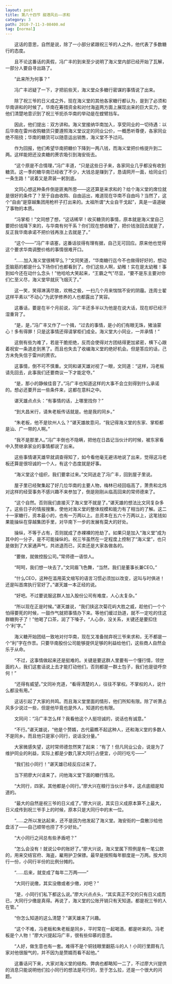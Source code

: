 ```yaml
---
layout: post
title: 第八十四节 甜港风云——求和
category: 3
path: 2010-7-11-3-08400.md
tag: [normal]
---
```


　　这话的意思，自然是说，除了一小部分紧跟祝三爷的人之外，他代表了多数糖行的态度。

　　且不论这番话的真假，冯广丰的到来至少说明了海义堂内部已经开始了瓦解，一部分人要自寻出路了。

　　“此来所为何事？”

　　冯广丰迟疑了一下，才把前些天，海义堂众多糖行密谋的事情说了出来。

　　除了祝三爷的日义成之外，现在海义堂的其他各家糖行都认为，是到了必须和华南讲和的时候了。华南在筹措资金和对付海盗两方面上展现出来的巨大实力，使他们清楚地意识到了祝三爷扼杀华南的举动是在螳臂挡车。

　　因此，他们提出：双方讲和。海义堂接纳华南加入，享受同业的一切待遇：以后华南在雷州收购糖货只要遵照海义堂议定的同业公价，一概悉听尊便，各家同业绝不阻挠；华南的糖货可以随意运出销售，海义堂不予过问。

　　作为回报，他们希望华南把糖价下降到一两八钱，而海义堂把价格提升到二两。这样能把还没卖糖的蔗农吸引到海安街去。

　　“这个原是不合情理，”冯广丰道，“只是这些日子来，各家同业几乎都没有收到糖货。这一季的糖华南已经收了不少，大钱总是赚到了，恳请网开一面，给同业们一条生路！”说着又是肃装一躬到底。

　　文同心想这种条件倒是匪夷所思——这还算是来求和的？给个海义堂的席位就是很好的条件了？至于自由收购、自由运出，难道现在华南不自由吗？当然了，这个“自由”是穿越集团用枪杆子打出来的。太祖所谓“大业自干戈起”，真是一语道破了事物的本质。

　　“冯掌柜！”文同想了想，“这话稀罕！收买糖货的事情，原本就是海义堂自己要把价钱降下来的，与华南有何干系？你们现在想收糖了，把价钱涨回去就是了，反正我华南承诺不把价钱再涨上去就是了。”

　　“这个——”冯广丰语塞，这番话驳得有理有据，自己无可回应。原来他也觉得这个要求华南调整价格的事情很难开口。

　　“……加入海义堂很稀罕么？”文同笑道，“华南糖行迄今不也做得好好的，想动歪脑筋的都是什么下场你们也都看到了。你们这些人啊，幼稚！实在是太幼稚！事到如今还在动什么念头！”他哈哈大笑起来，“王霸之气”尽显，“要不是东主要对你们仁至义尽，海义堂早就灰飞烟灭了。”

　　这一笑，笑得淋漓尽致，欢畅之极，一扫几个月来惴惴不安的阴霾。连周士翟这样平素以“不动心”为武学修养的人也都露出了笑容。

　　这番话，要是在半个月前说，冯广丰还多半以为他是在说大话，现在却已经汗湿重背了。

　　“是，是，”冯广丰又作了一个揖，“过去的事情，是小的们有眼无珠，猪油蒙心！多有得罪！只是这事情还得请掌柜们成全。海义堂大小同业，一并承情！”

　　这倒有些为难了，若是干脆拒绝，反而会使得对方团结得更加紧密，横下心跟着祝安一条道走到黑了。而且也失去了收编海义堂的绝好机会。但是答应的话，己方未免失信于雷州的蔗农。

　　这事情，倒不可不慎重。文同和谌天雄对视了一眼，文同道：“这样，冯老板请先回去，此事我们还要商议一下才能定夺。”

　　“是，那小的静候佳音了。”冯广丰也知道这样的大事不会立刻得到什么承诺的。想必还要开出一些条件来，这都在意料之中。

　　谌天雄点点头：“有事情的话，上哪里找你？”

　　“到大昌米行，请朱老板传话就是。他是我的同乡。”

　　“朱老板，他不是钦州人么？”谌天雄故意问，“我记得海义堂的东家、掌柜都是汕、广一带的人啊。”

　　“我不是那里人。”冯广丰倒也不隐瞒，把他在日昌记当伙计的时候，被东家看中入赘继承家业的事情都说了出来。

　　这些事情谌天雄早就调查得知了，如今看他毫无避讳地说了出来，觉得这冯老板还算是很坦诚的一个人，有这个态度就是好事。

　　“海义堂这个组织，我们要拿过来。”文同送走了冯广丰，回到屋子里说。

　　屋子里已经聚集起了好几位华南的主要人物，梅林已经回临高了，萧贵和北炜对这样的经营事务不感兴趣不来参加了，倒是刚刚从临高回来的常师德来了。

　　“这个自然。否则我们直接灭了海义堂不就是了。”谌天雄的想法比文同复杂多了。这些日子的情报搜集，使他对海义堂的整体规模和能力有了相当的了解。这二十一家糖行，资本最小的，也有一万两以上。总资本在五六十万两以上，这笔钱如果能操纵在穿越集团手里，对华南下一步的发展有莫大的好处。

　　操纵，不等于占有，否则就成了赤裸裸的抢劫了。如果只是加入“海义堂”成为其中的一分子，是不可能操纵的。祝三爷虽然在一定程度上控制了“海义堂”，也只是做到了大家通声气，共进退而已，买卖还是大家各做各的。

　　“要做，就做控股公司。”常师德一语惊人。

　　“呵呵，我们想一块去了。”文同眉飞色舞，“当然，我们是董事长兼CEO。”

　　“什么CEO，这种在滥用英文缩写的语言习惯必须加以改变，这叫与时俱进！还是叫首席执行官好了。”谌天雄一本正经的说。

　　“好吧。不过要说服这群人加入股份公司有难度，人心太复杂。”

　　“所以现在正是时候。”谌天雄说，“我们挟这次菊花屿大胜之威，趁他们一个个怕得要死的时候，一鼓作气就把事情办下来。等他们缓过劲道，就不一定吃的住这群糖狗子了！”他喝了口茶，润了下嗓子，“人心杂，没关系，关键还是要扣住个‘利’字。”

　　海义糖开始团结一致地对付华南，现在又准备抛弃祝三爷来求和，无不都是一个“利”字在作祟。只要华南股份公司能够提供足够的利益给他们，这些商人自然会乐于从命。

　　“不过，这事情做起来还是挺难的。关键是要这群人里要有一个懂行情，领世面的人，我们这套话说上去才能打动他们，否则都是一群土包子，我们也是徒呼奈何！”

　　“还得有威望。”文同补充道，“看得清楚的人，往往不掌权。不掌权的人，说什么都没有用。”

　　这话引起了大家的共鸣。而且海义堂里面的情形，他们所知有限。除了听萧占风多少说过一些，但是他毕竟也是外人，知道的也有限。

　　文同问：“冯广丰怎么样？我看他这个人挺坦诚的，说话也有诚意。”

　　“不行。”谌天雄说，“他是个赘婿，古代最瞧不起这种人，还和海义堂的多数人不是同乡。而且他只是家小同行，说话没分量。”

　　大家微感失望，这时常师德忽然笑了起来：“有了！但凡同业公会，说是为了维护同业的利益，实际上都是少数几家大同行占便宜，小同行吃亏——”

　　“我们拉小同行！”谌天雄已经反应过来了。

　　当下把廖大兴请来了。问他海义堂下面的糖行情况。

　　“大同行，四家。其他都是小同行。”廖大兴在粮行当伙计多年，这点底细是知道的。

　　“最大的自然是祝三爷的日义成了。”廖大兴说，其实日义成原本算不上最大，日义成传到祝三爷手上的时候，原本只是大同行中的末一位。

　　“……之所以发达起来，还不是因为他发起了海义堂。海安街的一盘散沙给他盘活了——自己顺带也捞了不少好处。”

　　“大小同行之间总有些矛盾吧？”

　　“怎么会没有！就说公中的账好了。”廖大兴说，海义堂属下照例是有一笔公款的，用来交结官府、海盗，雇用护卫保镖。最早是按照每年额度是一万两。按大同行一份，小同行半份的比例分摊的。

　　“……后来，就变成了每年二万两——”

　　“大同行说缴，其实没缴或者少缴，对吧？”

　　“是，小同行们私下都这么说。”廖大兴点点头，“其实真正不交的只有日义成而已，大同行少缴是真得。再说了，海义堂的公账开销只有天知道。都是祝三爷的人在管。”

　　“你怎么知道的这么清楚？”谌天雄来了兴趣。

　　“这个不难，冯老板和朱老板是同乡，平时常在一起喝酒，都是听来的。冯老板是个人物！”廖大兴提起冯广丰，很有些仰慕的意思。

　　“人好，做生意也有一套。难得不是个铜钱眼里翻筋斗的人！小同行里颇有几家对他很服气的，并不因为是赘婿而看不起他。”

　　这番话问下来，大家对海义堂的结构、弊病也都略知一二了，不过廖大兴提供的消息只能说明他们拉小同行的想法是可行的，至于怎么拉，还是一个很大的问题。
